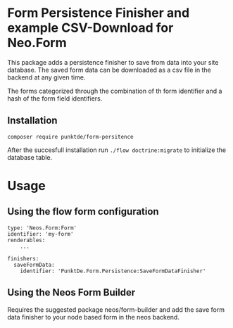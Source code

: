 # Form Persistence Finisher and example CSV-Download for Neo.Form

This package adds a persistence finisher to save from data into your site database. 
The saved form data can be downloaded as a csv file in the backend at any given time.

The forms categorized through the combination of th form identifier and a hash of the form field identifiers.

## Installation
```
composer require punktde/form-persitence
```

After the succesfull installation run `./flow doctrine:migrate` to initialize the database table.

# Usage
## Using the flow form configuration

```
type: 'Neos.Form:Form'
identifier: 'my-form'
renderables:
    ...

finishers:
  saveFormData:
    identifier: 'PunktDe.Form.Persistence:SaveFormDataFinisher'
```

## Using the Neos Form Builder
Requires the suggested package neos/form-builder and add the save form data finisher to your node based form in the neos backend.
